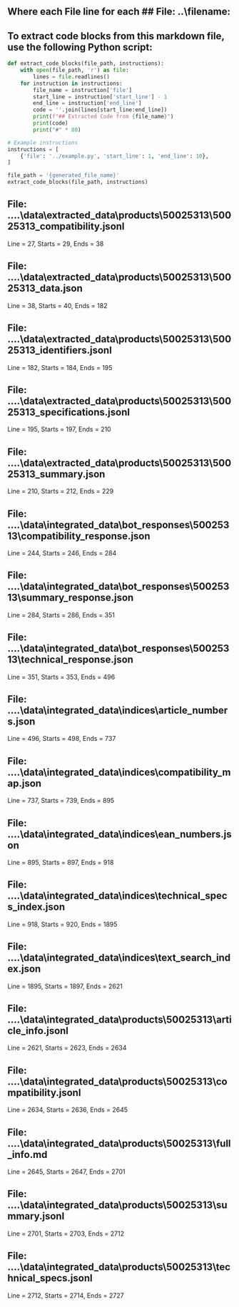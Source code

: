 ## Where each File line for each ## File: ..\filename: 

## To extract code blocks from this markdown file, use the following Python script:

```python
def extract_code_blocks(file_path, instructions):
    with open(file_path, 'r') as file:
        lines = file.readlines()
    for instruction in instructions:
        file_name = instruction['file']
        start_line = instruction['start_line'] - 1
        end_line = instruction['end_line']
        code = ''.join(lines[start_line:end_line])
        print(f"## Extracted Code from {file_name}")
        print(code)
        print("#" * 80)

# Example instructions
instructions = [
    {'file': '../example.py', 'start_line': 1, 'end_line': 10},
]

file_path = '{generated_file_name}'
extract_code_blocks(file_path, instructions)
```

## File: ..\..\data\extracted_data\products\50025313\50025313_compatibility.jsonl
Line = 27, Starts = 29, Ends = 38

## File: ..\..\data\extracted_data\products\50025313\50025313_data.json
Line = 38, Starts = 40, Ends = 182

## File: ..\..\data\extracted_data\products\50025313\50025313_identifiers.jsonl
Line = 182, Starts = 184, Ends = 195

## File: ..\..\data\extracted_data\products\50025313\50025313_specifications.jsonl
Line = 195, Starts = 197, Ends = 210

## File: ..\..\data\extracted_data\products\50025313\50025313_summary.json
Line = 210, Starts = 212, Ends = 229

## File: ..\..\data\integrated_data\bot_responses\50025313\compatibility_response.json
Line = 244, Starts = 246, Ends = 284

## File: ..\..\data\integrated_data\bot_responses\50025313\summary_response.json
Line = 284, Starts = 286, Ends = 351

## File: ..\..\data\integrated_data\bot_responses\50025313\technical_response.json
Line = 351, Starts = 353, Ends = 496

## File: ..\..\data\integrated_data\indices\article_numbers.json
Line = 496, Starts = 498, Ends = 737

## File: ..\..\data\integrated_data\indices\compatibility_map.json
Line = 737, Starts = 739, Ends = 895

## File: ..\..\data\integrated_data\indices\ean_numbers.json
Line = 895, Starts = 897, Ends = 918

## File: ..\..\data\integrated_data\indices\technical_specs_index.json
Line = 918, Starts = 920, Ends = 1895

## File: ..\..\data\integrated_data\indices\text_search_index.json
Line = 1895, Starts = 1897, Ends = 2621

## File: ..\..\data\integrated_data\products\50025313\article_info.jsonl
Line = 2621, Starts = 2623, Ends = 2634

## File: ..\..\data\integrated_data\products\50025313\compatibility.jsonl
Line = 2634, Starts = 2636, Ends = 2645

## File: ..\..\data\integrated_data\products\50025313\full_info.md
Line = 2645, Starts = 2647, Ends = 2701

## File: ..\..\data\integrated_data\products\50025313\summary.jsonl
Line = 2701, Starts = 2703, Ends = 2712

## File: ..\..\data\integrated_data\products\50025313\technical_specs.jsonl
Line = 2712, Starts = 2714, Ends = 2727

